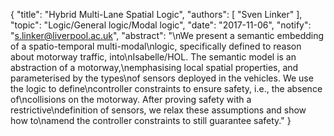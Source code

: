 {
    "title": "Hybrid Multi-Lane Spatial Logic",
    "authors": [
        "Sven Linker"
    ],
    "topic": "Logic/General logic/Modal logic",
    "date": "2017-11-06",
    "notify": "s.linker@liverpool.ac.uk",
    "abstract": "\nWe present a semantic embedding of a spatio-temporal multi-modal\nlogic, specifically defined to reason about motorway traffic, into\nIsabelle/HOL. The semantic model is an abstraction of a motorway,\nemphasising local spatial properties, and parameterised by the types\nof sensors deployed in the vehicles. We use the logic to define\ncontroller constraints to ensure safety, i.e., the absence of\ncollisions on the motorway. After proving safety with a restrictive\ndefinition of sensors, we relax these assumptions and show how to\namend the controller constraints to still guarantee safety."
}